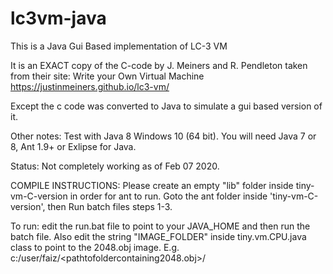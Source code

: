# lc3vm-java
This is a Java Gui Based implementation of LC-3 VM

It is an EXACT copy of the C-code by J. Meiners and R. Pendleton taken from their site: Write your Own Virtual Machine 
https://justinmeiners.github.io/lc3-vm/

Except the c code was converted to Java to simulate a gui based version of it.

Other notes:
Test with Java 8 Windows 10 (64 bit). You will need Java 7 or 8, Ant 1.9+ or Exlipse for Java.

Status: Not completely working as of Feb 07 2020.

COMPILE INSTRUCTIONS: Please create an empty "lib" folder inside tiny-vm-C-version in order for ant to run. Goto the ant folder inside 'tiny-vm-C-version', then Run batch files steps 1-3.

To run: edit the run.bat file to point to your JAVA_HOME and then run the batch file. Also edit the string "IMAGE_FOLDER" inside tiny.vm.CPU.java class to point to the 2048.obj image. E.g. 
c:/user/faiz/<pathtofoldercontaining2048.obj>/

